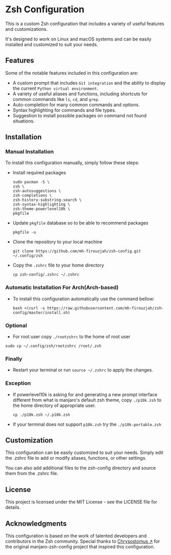 # Zsh Configuration

This is a custom Zsh configuration that includes a variety of useful features and customizations.

It's designed to work on Linux and macOS systems and can be easily installed and customized to suit your needs.

## Features

Some of the notable features included in this configuration are:

- A custom prompt that includes `Git integration` and the ability to display the current `Python virtual environment`.
- A variety of useful aliases and functions, including shortcuts for common commands like `ls`, `cd`, and `grep`.
- Auto-completion for many common commands and options.
- Syntax highlighting for commands and file types.
- Suggestion to install possible packages on command not found situations.

## Installation

### Manual Installation

To install this configuration manually, simply follow these steps:

- Install required packages
  ```
  sudo pacman -S \
  zsh \
  zsh-autosuggestions \
  zsh-completions \
  zsh-history-substring-search \
  zsh-syntax-highlighting \
  zsh-theme-powerlevel10k \
  pkgfile
  ```

- Update `pkgfile` database so to be able to recommend packages
  ```
  pkgfile -u
  ```

- Clone the repository to your local machine
  ```
  git clone https://github.com/mh-firouzjah/zsh-config.git ~/.config/zsh
  ```

- Copy the `.zshrc` file to your home directory
  ```
  cp zsh-config/.zshrc ~/.zshrc
  ```

### Automatic Installation For Arch(Arch-based)

- To install this configuration automatically use the command bellow:
  ```
  bash <(curl -s https://raw.githubusercontent.com/mh-firouzjah/zsh-config/master/install.sh)
  ```

### Optional

- For root user copy `./rootzshrc` to the home of root user

```
sudo cp ~/.config/zsh/rootzshrc /root/.zsh
```

### Finally

- Restart your terminal or run `source ~/.zshrc` to apply the changes.

### Exception

- If powerlevel10k is asking for and generating a new prompt interface
different from what is manjaro's default zsh theme,
copy `./p10k.zsh` to the home directory of appropriate user.
  ```
  cp ./p10k.zsh ~/.p10k.zsh
  ```

- If your terminal does not support `p10k.zsh` try the `./p10k-portable.zsh`


## Customization

This configuration can be easily customized to suit your needs. Simply edit the .zshrc file to add or modify
aliases, functions, or other settings.

You can also add additional files to the zsh-config directory and source them from the .zshrc file.

## License

This project is licensed under the MIT License - see the LICENSE file for details.

## Acknowledgments

This configuration is based on the work of talented developers and contributors in the Zsh community.
Special thanks to [Chrysostomus ↗](https://github.com/Chrysostomus/manjaro-zsh-config)
for the original manjaro-zsh-config project that inspired this configuration.
